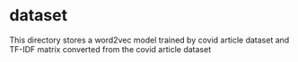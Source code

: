 # dataset

This directory stores a word2vec model trained by covid article dataset and TF-IDF matrix converted from the covid article dataset
